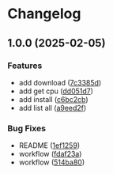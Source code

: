 # Changelog

## 1.0.0 (2025-02-05)


### Features

* add download ([7c3385d](https://github.com/Habluu/asdf-dependabot-cli/commit/7c3385d2a077c7309364bf46e6dbf1cfbb7a48e6))
* add get cpu ([dd051d7](https://github.com/Habluu/asdf-dependabot-cli/commit/dd051d7cfd49067dd10c4799432643f2c4475314))
* add install ([c6bc2cb](https://github.com/Habluu/asdf-dependabot-cli/commit/c6bc2cb5f720b4e7982de92afab26b631420cec7))
* add list all ([a9eed2f](https://github.com/Habluu/asdf-dependabot-cli/commit/a9eed2f9f49efabd343855b8796436ccae09ad28))


### Bug Fixes

* README ([1ef1259](https://github.com/Habluu/asdf-dependabot-cli/commit/1ef125979e9d15770b454cfd0cc271d6aebde587))
* workflow ([fdaf23a](https://github.com/Habluu/asdf-dependabot-cli/commit/fdaf23a85e7d1f0560aae3c4b6a24eca7cb1046f))
* workflow ([514ba80](https://github.com/Habluu/asdf-dependabot-cli/commit/514ba8096c9b31053783120aa7be002cae14f1bd))

